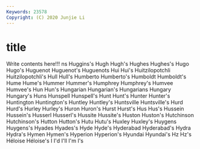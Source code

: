 ```yaml
---
Keywords: 23578
Copyright: (C) 2020 Junjie Li
---
```


# title

Write contents here!!!
ns 
Huggins's 
Hugh 
Hugh's 
Hughes 
Hughes's 
Hugo 
Hugo's 
Huguenot
Huguenot's 
Huguenots 
Hui 
Hui's 
Huitzilopotchli 
Huitzilopotchli's 
Hull 
Hull's 
Humberto 
Humberto's
Humboldt 
Humboldt's 
Hume 
Hume's 
Hummer 
Hummer's 
Humphrey 
Humphrey's 
Humvee 
Humvee's
Hun 
Hun's 
Hungarian 
Hungarian's 
Hungarians 
Hungary 
Hungary's 
Huns 
Hunspell 
Hunspell's
Hunt 
Hunt's 
Hunter 
Hunter's 
Huntington 
Huntington's 
Huntley 
Huntley's 
Huntsville 
Huntsville's
Hurd 
Hurd's 
Hurley 
Hurley's 
Huron 
Huron's 
Hurst 
Hurst's 
Hus 
Hus's
Hussein 
Hussein's 
Husserl 
Husserl's 
Hussite 
Hussite's 
Huston 
Huston's 
Hutchinson 
Hutchinson's
Hutton 
Hutton's 
Hutu 
Hutu's 
Huxley 
Huxley's 
Huygens 
Huygens's 
Hyades 
Hyades's
Hyde 
Hyde's 
Hyderabad 
Hyderabad's 
Hydra 
Hydra's 
Hymen 
Hymen's 
Hyperion 
Hyperion's
Hyundai 
Hyundai's 
Hz 
Hz's 
Héloise 
Héloise's 
I 
I'd 
I'll 
I'm
I's 
